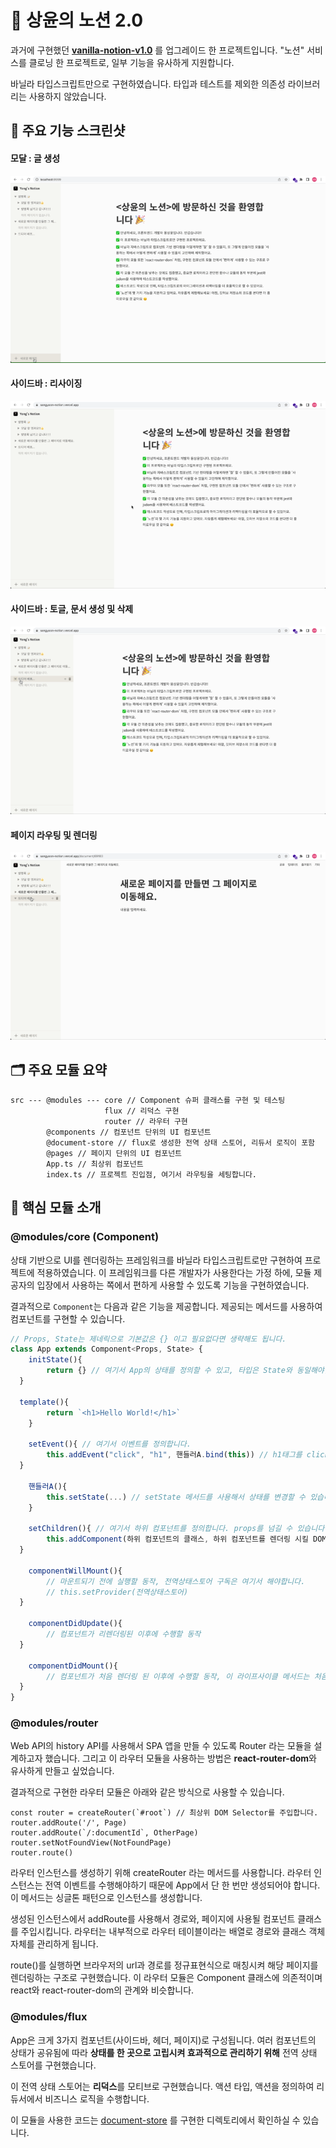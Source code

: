 # 📄 상윤의 노션 2.0

과거에 구현했던 **[vanilla-notion-v1.0](https://github.com/ryong9rrr/vanilla-notion-v1.0)** 를 업그레이드 한 프로젝트입니다. "노션" 서비스를 클로닝 한 프로젝트로, 일부 기능을 유사하게 지원합니다.

바닐라 타입스크립트만으로 구현하였습니다. 타입과 테스트를 제외한 의존성 라이브러리는 사용하지 않았습니다.

## 🎥 주요 기능 스크린샷

#### 모달 : 글 생성

<img src="./docs/modal.gif" />

#### 사이드바 : 리사이징

<img src="./docs/resizing.gif" />

#### 사이드바 : 토글, 문서 생성 및 삭제

<img src="./docs/sidebar.gif" />

#### 페이지 라우팅 및 렌더링

<img src="./docs/view.gif" />

## 🗂️ 주요 모듈 요약

```
src --- @modules --- core // Component 슈퍼 클래스를 구현 및 테스팅
                     flux // 리덕스 구현
                     router // 라우터 구현
        @components // 컴포넌트 단위의 UI 컴포넌트
        @document-store // flux로 생성한 전역 상태 스토어, 리듀서 로직이 포함
        @pages // 페이지 단위의 UI 컴포넌트
        App.ts // 최상위 컴포넌트
        index.ts // 프로젝트 진입점, 여기서 라우팅을 세팅합니다.
```

## 🎯 핵심 모듈 소개

### @modules/core (Component)

상태 기반으로 UI를 렌더링하는 프레임워크를 바닐라 타입스크립트로만 구현하여 프로젝트에 적용하였습니다. 이 프레임워크를 다른 개발자가 사용한다는 가정 하에, 모듈 제공자의 입장에서 사용하는 쪽에서 편하게 사용할 수 있도록 기능을 구현하였습니다.

결과적으로 `Component`는 다음과 같은 기능을 제공합니다. 제공되는 메서드를 사용하여 컴포넌트를 구현할 수 있습니다.

```ts
// Props, State는 제네릭으로 기본값은 {} 이고 필요없다면 생략해도 됩니다.
class App extends Component<Props, State> {
	initState(){
		return {} // 여기서 App의 상태를 정의할 수 있고, 타입은 State와 동일해야합니다.
  }

  template(){
		return `<h1>Hello World!</h1>`
	}

	setEvent(){ // 여기서 이벤트를 정의합니다.
		this.addEvent("click", "h1", 핸들러A.bind(this)) // h1태그를 click했을 때의 이벤트
  }

	핸들러A(){
		this.setState(...) // setState 메서드를 사용해서 상태를 변경할 수 있습니다.
	}

	setChildren(){ // 여기서 하위 컴포넌트를 정의합니다. props를 넘길 수 있습니다.
		this.addComponent(하위 컴포넌트의 클래스, 하위 컴포넌트를 렌더링 시킬 DOM Selector, 하위 컴포넌트에게 넘길 props)
  }

	componentWillMount(){
		// 마운트되기 전에 실행할 동작, 전역상태스토어 구독은 여기서 해야합니다.
		// this.setProvider(전역상태스토어)
  }

	componentDidUpdate(){
		// 컴포넌트가 리렌더링된 이후에 수행할 동작
  }

	componentDidMount(){
		// 컴포넌트가 처음 렌더링 된 이후에 수행할 동작, 이 라이프사이클 메서드는 처음 한번만 수행됩니다.
  }
}
```

### @modules/router

Web API의 history API를 사용해서 SPA 앱을 만들 수 있도록 Router 라는 모듈을 설계하고자 했습니다. 그리고 이 라우터 모듈을 사용하는 방법은 **react-router-dom**와 유사하게 만들고 싶었습니다.

결과적으로 구현한 라우터 모듈은 아래와 같은 방식으로 사용할 수 있습니다.

```tsx
const router = createRouter(`#root`) // 최상위 DOM Selector를 주입합니다.
router.addRoute('/', Page)
router.addRoute(`/:documentId`, OtherPage)
router.setNotFoundView(NotFoundPage)
router.route()
```

라우터 인스턴스를 생성하기 위해 createRouter 라는 메서드를 사용합니다. 라우터 인스턴스는 전역 이벤트를 수행해야하기 때문에 App에서 단 한 번만 생성되어야 합니다. 이 메서드는 싱글톤 패턴으로 인스턴스를 생성합니다.

생성된 인스턴스에서 addRoute를 사용해서 경로와, 페이지에 사용될 컴포넌트 클래스를 주입시킵니다. 라우터는 내부적으로 라우터 테이블이라는 배열로 경로와 클래스 객체 자체를 관리하게 됩니다.

route()를 실행하면 브라우저의 url과 경로를 정규표현식으로 매칭시켜 해당 페이지를 렌더링하는 구조로 구현했습니다. 이 라우터 모듈은 Component 클래스에 의존적이며 react와 react-router-dom의 관계와 비슷합니다.

### @modules/flux

App은 크게 3가지 컴포넌트(사이드바, 헤더, 페이지)로 구성됩니다. 여러 컴포넌트의 상태가 공유됨에 따라 **상태를 한 곳으로 고립시켜 효과적으로 관리하기 위해** 전역 상태 스토어를 구현했습니다.

이 전역 상태 스토어는 **리덕스**를 모티브로 구현했습니다. 액션 타입, 액션을 정의하여 리듀서에서 비즈니스 로직을 수행합니다.

이 모듈을 사용한 코드는 [document-store](https://github.com/ryong9rrr/vanilla-notion-v2.0/tree/main/src/document-store) 를 구현한 디렉토리에서 확인하실 수 있습니다.
